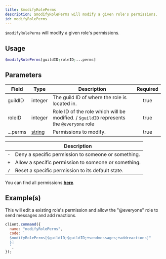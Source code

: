 ```yaml
---
title: $modifyRolePerms
description: $modifyRolePerms will modify a given role's permissions.
id: modifyRolePerms
---
```


`$modifyRolePerms` will modify a given role's permissions.

## Usage

```php
$modifyRolePerms[guildID;roleID;...perms]
```

## Parameters

| Field    | Type                                                                                              | Description                                                                              | Required |
| -------- | ------------------------------------------------------------------------------------------------- | ---------------------------------------------------------------------------------------- | :------: |
| guildID  | integer                                                                                           | The guild ID of where the role is located in.                                            |   true   |
| roleID   | integer                                                                                           | Role ID of the role which will be modified. / `$guildID` represents the `@everyone` role |   true   |
| ...perms | [string](https://developer.mozilla.org/en-US/docs/Web/JavaScript/Reference/Global_Objects/String) | Permissions to modify.                                                                   |   true   |

|     | Description                                          |
| --- | ---------------------------------------------------- |
| `-` | Deny a specific permission to someone or something.  |
| `+` | Allow a specific permission to someone or something. |
| `/` | Reset a specific permission to its default state.    |

You can find all permissions **[here](../../guides/client/clientpermissions.md)**.

## Example(s)

This will edit a existing role's permission and allow the "@everyone" role to send messages and add reactions.

```javascript
client.command({
  name: "modifyRolePerms",
  code: `
  $modifyRolePerms[$guildID;$guildID;+sendmessages;+addreactions]"
  }]
  `,
});
```
